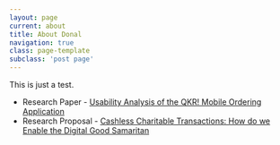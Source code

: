 ```yaml
---
layout: page
current: about
title: About Donal
navigation: true
class: page-template
subclass: 'post page'
---
```


This is just a test.

* Research Paper - [Usability Analysis of the QKR! Mobile Ordering Application][itself]
* Research Proposal - [Cashless Charitable Transactions: How do we Enable the Digital Good Samaritan][itself]

[itself]: /assets/docs/sbe.pdf
